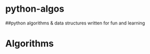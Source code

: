 # python-algos

##python algorithms & data structures written for fun and learning


# Algorithms


